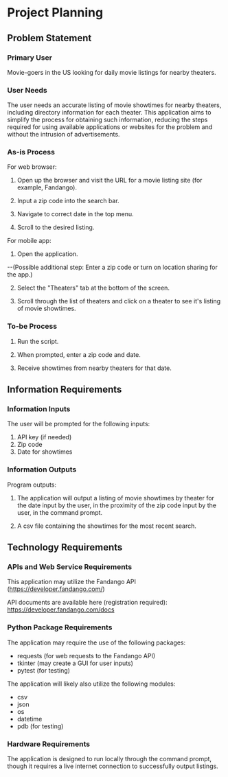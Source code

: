 # Project Planning

## Problem Statement

### Primary User

Movie-goers in the US looking for daily movie listings for nearby theaters.

### User Needs

The user needs an accurate listing of movie showtimes for nearby theaters, including directory information for each theater. This application aims to simplify the process for obtaining such information, reducing the steps required for using available applications or websites for the problem and without the intrusion of advertisements.

### As-is Process

For web browser:

1. Open up the browser and visit the URL for a movie listing site (for example, Fandango).

2. Input a zip code into the search bar.

3. Navigate to correct date in the top menu.

4. Scroll to the desired listing.

For mobile app:

1. Open the application.

  --(Possible additional step: Enter a zip code or turn on location sharing for the app.)

2. Select the "Theaters" tab at the bottom of the screen.

3. Scroll through the list of theaters and click on a theater to see it's listing of movie showtimes.

### To-be Process

1. Run the script.

2. When prompted, enter a zip code and date.

3. Receive showtimes from nearby theaters for that date.

## Information Requirements

### Information Inputs

The user will be prompted for the following inputs:

1. API key (if needed)
2. Zip code
3. Date for showtimes

### Information Outputs

Program outputs:

1. The application will output a listing of movie showtimes by theater for the date input by the user, in the proximity of the zip code input by the user, in the command prompt.

2. A csv file containing the showtimes for the most recent search.

## Technology Requirements

### APIs and Web Service Requirements

This application may utilize the Fandango API (https://developer.fandango.com/)

API documents are available here (registration required): https://developer.fandango.com/docs

### Python Package Requirements
The application may require the use of the following packages:

- requests (for web requests to the Fandango API)
- tkinter (may create a GUI for user inputs)
- pytest (for testing)

The application will likely also utilize the following modules:

- csv
- json
- os
- datetime
- pdb (for testing)

### Hardware Requirements

The application is designed to run locally through the command prompt, though it requires a live internet connection to successfully output listings.
